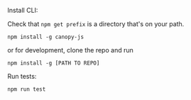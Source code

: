 Install CLI:

Check that `npm get prefix` is a directory that's on your path.

```
npm install -g canopy-js
```

or for development, clone the repo and run

```
npm install -g [PATH TO REPO]
```

Run tests:
```
npm run test
```

